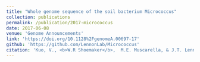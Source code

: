```yaml
---
title: "Whole genome sequence of the soil bacterium Micrococcus"
collection: publications
permalink: /publication/2017-micrococcus
date: 2017-06-08
venue: 'Genome Announcements'
link: 'https://doi.org/10.1128%2FgenomeA.00697-17'
github: 'https://github.com/LennonLab/Micrococcus'
citation: 'Kuo, V., <b>W.R Shoemaker</b>,  M.E. Muscarella, & J.T. Lennon. Whole genome sequence of the soil bacterium <i>Micrococcus* sp.</i> KBS0714. <i>Genome Announcements</i> 5, e00697-17 (2017).'
---
```

